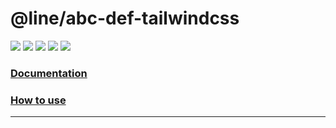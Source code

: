 # @line/abc-def-tailwindcss

[![][version]](https://www.npmjs.com/package/@line/abc-def-tailwindcss)
[![][commit]](https://github.com/line/abc-def)
[![][license]](https://github.com/line/abc-def/blob/master/LICENSE)
[![][stars]](https://github.com/line/abc-def)
[![][installs]](https://www.npmjs.com/package/@line/abc-def-tailwindcss)

### [Documentation](https://line.github.io/abc-def)

### [How to use](https://line.github.io/abc-def/?path=/docs/getting-started-installation--docs)

---

[version]: https://badgen.net/npm/v/@line/abc-def-tailwindcss?label=Version&color=1AD100
[commit]: https://badgen.net/github/last-commit/line/abc-def?label=Last%20commit&color=1AD100
[license]: https://badgen.net/github/license/line/abc-def?label=License&color=1AD100
[stars]: https://badgen.net/github/stars/line/abc-def?label=GitHub%20stars&color=1AD100
[installs]: https://badgen.net/npm/dt/@line/abc-def-tailwindcss?label=NPM%20installs&color=1AD100
